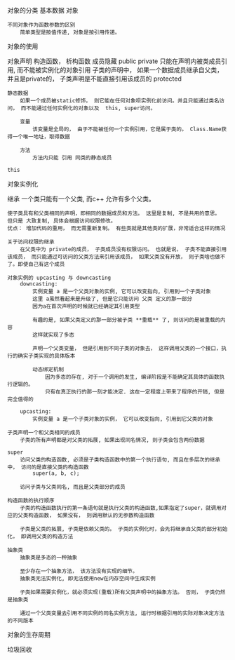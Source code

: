 对象的分类
    基本数据
    对象

    不同对象作为函数参数的区别
        简单类型是按值传递, 对象是按引用传递。

对象的使用

对象声明
    构造函数， 析构函数
    成员隐藏
        public
        private
            只能在声明内被类成员引用, 而不能被实例化的对象引用
            子类的声明中， 如果一个数据成员继承自父类， 并且是private的， 子类声明是不能直接引用该成员的
        protected

    静态数据
        如果一个成员被static修饰， 则它能在任何对象呗实例化前访问。并且只能通过类名访问， 而不能通过任何实例化的对象以及  this, super访问。

        变量
            该变量是全局的， 由于不能被任何一个实例引用，它是属于类的。 Class.Name获得一个唯一地址，取得数据

        方法
            方法内只能 引用 同类的静态成员

    this

对象实例化

继承
    一个类只能有一个父类, 而c++ 允许有多个父类。

    使子类具有和父类相同的声明，即相同的数据成员和方法。 这里是复制, 不是共用的意思。
    但只是 大致复制, 具体会根据访问权限修改。
    优点： 增加代码的重用， 而无需重新复制。 有些类就是其他类的扩展，非常适合这样的情况

    关于访问权限的继承
        在父类中为 private的成员， 子类成员没有权限访问。 也就是说， 子类不能直接引用该成员， 而只能通过可访问的父类方法来引用该成员， 如果父类没有开放， 则子类啥也做不了。即使自己有这个成员

    对象实例的 upcasting 与 downcasting
        downcasting:
            实例变量 a 是一个父类对象的实例, 它可以改变指向, 引用到一个子类对象
            这里 a虽然看起来是升级了, 但是它只能访问 父类 定义的那一部分
            因为a在首次声明的时候就已经确定其引用类型

            有趣的是, 如果父类定义的那一部分被子类 **重载** 了, 则访问的是被重载的内容
            这样就实现了多态

            声明一个父类变量， 但是引用到不同子类的对象去， 这样调用父类的一个接口，执行的确实子类实现的具体版本

            动态绑定机制
                因为多态的存在, 对于一个调用的发生, 编译阶段是不能确定其具体的函数执行逻辑的。
                只有在真正执行的那一刻才能决定. 这在一定程度上带来了程序的开销, 但是完全值得的

        upcasting:
            实例变量 a 是一个子类对象的实例， 它可以改变指向, 引用到它父类的对象

    子类声明一个和父类相同的成员
        子类的所有声明都是对父类的拓展, 如果出现同名情况, 则子类会包含两份数据

    super
        访问父类的构造函数, 必须是子类构造函数中的第一个执行语句, 而且在多层次的继承中， 访问的是直接父类的构造函数
            super(a, b, c);

        访问子类与父类同名, 而且是父类部分的成员

    构造函数的执行顺序
        子类的构造函数执行的第一条语句就是执行父类的构造函数,如果指定了super，就调用对应的父类构造函数， 如果没有， 则调用默认的无参数构造函数

        子类是父类的拓展, 子类是依赖父类的。 子类的实例化时，会先将继承自父类的部分初始化， 即调用父类的构造方法

    抽象类
        抽象类是多态的一种抽象

        至少存在一个抽象方法， 该方法没有实现的细节。
        抽象类无法实例化, 即无法使用new在内存空间中生成实例

        子类如果需要实例化，就必须实现(重载)所有父类声明中的抽象方法。 否则， 子类仍然是抽象类

        通过一个父类变量去引用不同实例的同名实例方法, 运行时根据引用的实际对象决定方法的不同版本

对象的生存周期

垃圾回收
